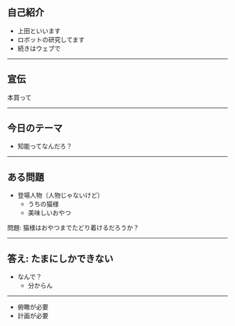 ## 自己紹介

- 上田といいます
- ロボットの研究してます
- 続きはウェブで

---

## 宣伝

本買って

---

## 今日のテーマ

- 知能ってなんだろ？

---

## ある問題

- 登場人物（人物じゃないけど）
    - うちの猫様
    - 美味しいおやつ
 
問題: 猫様はおやつまでたどり着けるだろうか？

---

## 答え: たまにしかできない

- なんで？
    - 分からん

---


- 俯瞰が必要
- 計画が必要